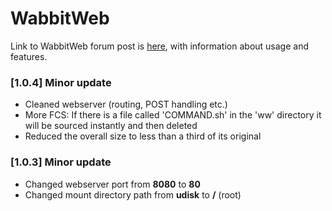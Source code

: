 # WabbitWeb

Link to WabbitWeb forum post is [here](https://forums.hak5.org/index.php?/topic/40941-payload-wabbitweb/), with information about usage and features.

### [1.0.4] Minor update
- Cleaned webserver (routing, POST handling etc.)
- More FCS: If there is a file called 'COMMAND.sh' in the 'ww' directory it will be sourced instantly and then deleted
- Reduced the overall size to less than a third of its original

### [1.0.3] Minor update
- Changed webserver port from **8080** to **80**
- Changed mount directory path from **udisk** to **/** (root)
